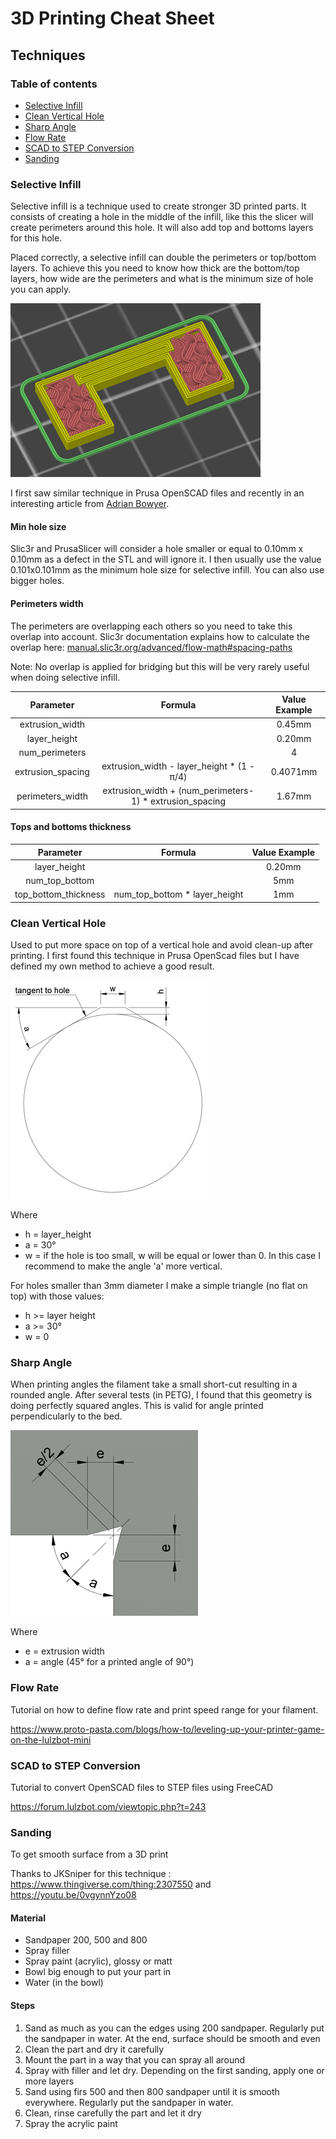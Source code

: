 # 3D Printing Cheat Sheet

## Techniques

### Table of contents
* [Selective Infill](#selective-infill)
* [Clean Vertical Hole](#clean-vertical-hole)
* [Sharp Angle](#sharp-angle)
* [Flow Rate](#flow-rate)
* [SCAD to STEP Conversion](#scad-to-step-conversion)
* [Sanding](#sanding)



### Selective Infill

Selective infill is a technique used to create stronger 3D printed parts. It consists of creating a hole in the middle of the infill, like this the slicer will create perimeters around this hole. It will also add top and bottoms layers for this hole.

Placed correctly, a selective infill can double the perimeters or top/bottom layers. To achieve this you need to know how thick are the bottom/top layers, how wide are the perimeters and what is the minimum size of hole you can apply.

![Selective Infill Example](img/selective_infill_example.jpg)

I first saw similar technique in Prusa OpenSCAD files and recently in an interesting article from [Adrian Bowyer](https://reprapltd.com/fibre/).

#### Min hole size

Slic3r and PrusaSlicer will consider a hole smaller or equal to 0.10mm x 0.10mm as a defect in the STL and will ignore it. I then usually use the value 0.101x0.101mm as the minimum hole size for selective infill. You can also use bigger holes.

#### Perimeters width

The perimeters are overlapping each others so you need to take this overlap into account. Slic3r documentation explains how to calculate the overlap here: [manual.slic3r.org/advanced/flow-math#spacing-paths](https://manual.slic3r.org/advanced/flow-math#spacing-paths)

Note: No overlap is applied for bridging but this will be very rarely useful when doing selective infill.

| Parameter          | Formula | Value Example |
|:------------------:|:-------:|:-----:|
| extrusion_width    |         | 0.45mm |
| layer_height       |         | 0.20mm |
| num_perimeters     |         | 4 |
| extrusion_spacing  | extrusion_width - layer_height * (1 - &pi;/4) | 0.4071mm |
| perimeters_width   | extrusion_width + (num_perimeters-1) * extrusion_spacing | 1.67mm |

#### Tops and bottoms thickness

| Parameter              | Formula | Value Example |
|:----------------------:|:-------:|:-----:|
| layer_height           |  | 0.20mm |
| num_top_bottom         |  | 5mm |
| top_bottom_thickness   | num_top_bottom * layer_height | 1mm |



### Clean Vertical Hole

Used to put more space on top of a vertical hole and avoid clean-up after printing. I first found this technique in Prusa OpenScad files but I have defined my own method to achieve a good result.

![Clean Vertical Hole Diagram](img/hole_cleaning_diagram.png)

Where
* h = layer_height
* a = 30°
* w = if the hole is too small, w will be equal or lower than 0. In this case I recommend to make the angle 'a' more vertical.

For holes smaller than 3mm diameter I make a simple triangle (no flat on top) with those values:
* h >= layer height
* a >= 30°
* w = 0



### Sharp Angle

When printing angles the filament take a small short-cut resulting in a rounded angle. After several tests (in PETG), I found that this geometry is doing perfectly squared angles. This is valid for angle printed perpendicularly to the bed.

![Perfect Angle Diagram](img/perfect_angle.png)

Where
* e = extrusion width
* a = angle (45° for a printed angle of 90°)



### Flow Rate

Tutorial on how to define flow rate and print speed range for your filament.

https://www.proto-pasta.com/blogs/how-to/leveling-up-your-printer-game-on-the-lulzbot-mini



### SCAD to STEP Conversion

Tutorial to convert OpenSCAD files to STEP files using FreeCAD

https://forum.lulzbot.com/viewtopic.php?t=243



### Sanding

To get smooth surface from a 3D print

Thanks to JKSniper for this technique : https://www.thingiverse.com/thing:2307550 and https://youtu.be/0vgynnYzo08

#### Material
* Sandpaper 200, 500 and 800
* Spray filler
* Spray paint (acrylic), glossy or matt
* Bowl big enough to put your part in
* Water (in the bowl)

#### Steps
1. Sand as much as you can the edges using 200 sandpaper. Regularly put the sandpaper in water. At the end, surface should be smooth and even
1. Clean the part and dry it carefully
1. Mount the part in a way that you can spray all around
1. Spray with filler and let dry. Depending on the first sanding, apply one or more layers
1. Sand using firs 500 and then 800 sandpaper until it is smooth everywhere. Regularly put the sandpaper in water.
1. Clean, rinse carefully the part and let it dry
1. Spray the acrylic paint
